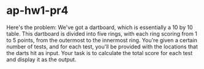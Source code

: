 # ap-hw1-pr4

Here's the problem: We've got a dartboard, which is essentially a 10 by 10 table. This dartboard is divided into five rings, with each ring scoring from 1 to 5 points, from the outermost to the innermost ring. You're given a certain number of tests, and for each test, you'll be provided with the locations that the darts hit as input. Your task is to calculate the total score for each test and display it as the output.

